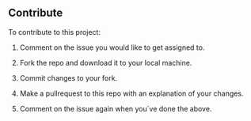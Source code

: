 ## Contribute

To contribute to this project:

1. Comment on the issue you would like to get assigned to. 

2. Fork the repo and download it to your local machine.

3. Commit changes to your fork.

4. Make a pullrequest to this repo with an explanation of your changes.

5. Comment on the issue again when you´ve done the above. 
